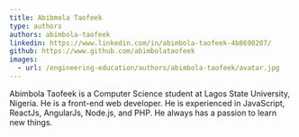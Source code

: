 ```yaml
---
title: Abibmola Taofeek
type: authors
authors: abimbola-taofeek
linkedin: https://www.linkedin.com/in/abimbola-taofeek-4b8698207/
github: https://www.github.com/abimbolataofeek
images:
  - url: /engineering-education/authors/abimbola-taofeek/avatar.jpg 
---
```

Abimbola Taofeek is a Computer Science student at Lagos State University, Nigeria. He is a front-end web developer. He is experienced in JavaScript, ReactJs, AngularJs, Node.js, and PHP. He always has a passion to learn new things.

